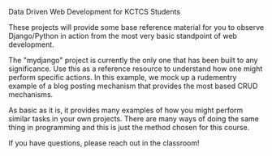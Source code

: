 Data Driven Web Development for KCTCS Students

These projects will provide some base reference material for you to observe Django/Python in action from the most very basic standpoint of web development.

The "mydjango" project is currently the only one that has been built to any significance. Use this as a reference resource to understand how one might perform specific actions. In this example, we mock up a rudementry example of a blog posting mechanism that 
provides the most based CRUD mechanisms.

As basic as it is, it provides many examples of how you might perform similar tasks in your own projects. There are many ways of doing the same thing in programming and this is just the method chosen for this course.

If you have questions, please reach out in the classroom!
